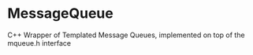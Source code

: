 # MessageQueue
C++ Wrapper of Templated Message Queues, implemented on top of the mqueue.h interface
